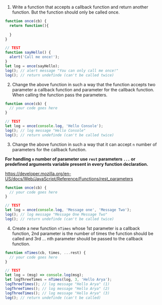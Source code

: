 1. Write a function that accepts a callback function and return another function. But the function should only be called once.

```js
function once(cb) {
  return function(){
    
  }
}

// TEST
function sayHello() {
  alert('Call me once!');
}
let log = once(sayHello);
log(); // alert message "You can only call me once!"
log(); // return undefinde (can't be called twice)
```

2. Change the above function in such a way that the function accepts two parameter a callback function and parameter for the callback function. When calling the function pass the parameters.

```js
function once(cb) {
  // your code goes here
}

// TEST
let log = once(console.log, 'Hello Console');
log(); // log message "Hello Console"
log(); // return undefinde (can't be called twice)
```

3. Change the above function in such a way that it can accept `n` number of parameters for the callback function.

**For handling `n` number of parameter use `rest` parameters `...` or predefined arguments variable present in every function declaration.**

https://developer.mozilla.org/en-US/docs/Web/JavaScript/Reference/Functions/rest_parameters

```js
function once(cb) {
  // your code goes here
}

// TEST
let log = once(console.log, 'Message one', 'Message Two');
log(); // log message "Message One Message Two"
log(); // return undefinde (can't be called twice)
```

4. Create a new function `nTimes` whose 1st parameter is a callback function, 2nd parameter is the number of times the function should be called and 3rd ... nth parameter should be passed to the callback function.

```js
function nTimes(cb, times, ...rest) {
  // your code goes here
}

// TEST
let log = (msg) => console.log(msg);
let logThreeTimes = nTimes(log, 3, 'Hello Arya');
logThreeTimes(); // log message "Hello Arya" (1)
logThreeTimes(); // log message "Hello Arya" (2)
logThreeTimes(); // log message "Hello Arya" (3)
log(); // return undefinde (can't be called)
```
